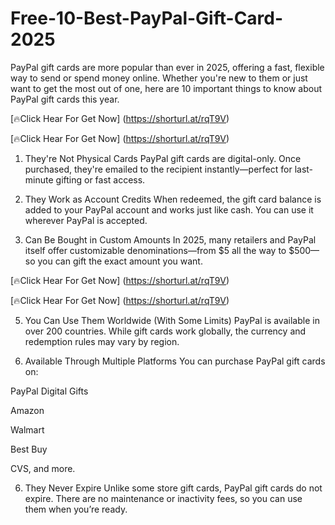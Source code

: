 # Free-10-Best-PayPal-Gift-Card-2025

PayPal gift cards are more popular than ever in 2025, offering a fast, flexible way to send or spend money online. Whether you're new to them or just want to get the most out of one, here are 10 important things to know about PayPal gift cards this year.

[🔥Click Hear For Get Now] (https://shorturl.at/rqT9V)

[🔥Click Hear For Get Now] (https://shorturl.at/rqT9V)

1. They're Not Physical Cards
PayPal gift cards are digital-only. Once purchased, they're emailed to the recipient instantly—perfect for last-minute gifting or fast access.

2. They Work as Account Credits
When redeemed, the gift card balance is added to your PayPal account and works just like cash. You can use it wherever PayPal is accepted.

3. Can Be Bought in Custom Amounts
In 2025, many retailers and PayPal itself offer customizable denominations—from $5 all the way to $500—so you can gift the exact amount you want.

[🔥Click Hear For Get Now] (https://shorturl.at/rqT9V)

[🔥Click Hear For Get Now] (https://shorturl.at/rqT9V)

5. You Can Use Them Worldwide (With Some Limits)
PayPal is available in over 200 countries. While gift cards work globally, the currency and redemption rules may vary by region.

6. Available Through Multiple Platforms
You can purchase PayPal gift cards on:

PayPal Digital Gifts

Amazon

Walmart

Best Buy

CVS, and more.

6. They Never Expire
Unlike some store gift cards, PayPal gift cards do not expire. There are no maintenance or inactivity fees, so you can use them when you’re ready.

